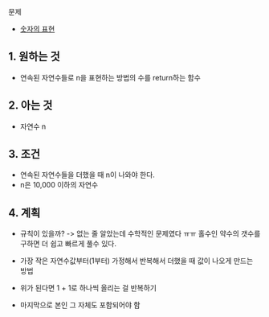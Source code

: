 문제
- [숫자의 표현](https://school.programmers.co.kr/learn/courses/30/lessons/12924)

## 1. 원하는 것
- 연속된 자연수들로 n을 표현하는 방법의 수를 return하는 함수

## 2. 아는 것
- 자연수 n

## 3. 조건
- 연속된 자연수들을 더했을 때 n이 나와야 한다.
- n은 10,000 이하의 자연수

## 4. 계획
- 규칙이 있을까? -> 없는 줄 알았는데 수학적인 문제였다 ㅠㅠ 홀수인 약수의 갯수를 구하면 더 쉽고 빠르게 풀수 있다.


- 가장 작은 자연수값부터(1부터) 가정해서 반복해서 더했을 때 값이 나오게 만드는 방법
- 위가 된다면 1 + 1로 하나씩 올리는 걸 반복하기
- 마지막으로 본인 그 자체도 포함되어야 함
